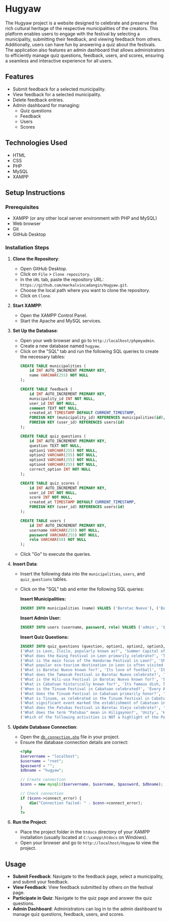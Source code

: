 # Hugyaw

The Hugyaw project is a website designed to celebrate and preserve the rich cultural heritage of the respective municipalities of the creators. This platform enables users to engage with the festival by selecting a municipality, submitting their feedback, and viewing feedback from others. Additionally, users can have fun by answering a quiz about the festivals. The application also features an admin dashboard that allows administrators to efficiently manage quiz questions, feedback, users, and scores, ensuring a seamless and interactive experience for all users.

## Features

- Submit feedback for a selected municipality.
- View feedback for a selected municipality.
- Delete feedback entries.
- Admin dashboard for managing:
  - Quiz questions
  - Feedback
  - Users
  - Scores

## Technologies Used

- HTML
- CSS
- PHP
- MySQL
- XAMPP

## Setup Instructions

### Prerequisites

- XAMPP (or any other local server environment with PHP and MySQL)
- Web browser
- Git
- GitHub Desktop

### Installation Steps

1. **Clone the Repository**:
    - Open GitHub Desktop.
    - Click on `File` > `Clone repository`.
    - In the `URL` tab, paste the repository URL: `https://github.com/markalvincadangin/Hugyaw.git`.
    - Choose the local path where you want to clone the repository.
    - Click on `Clone`.

2. **Start XAMPP**:
   - Open the XAMPP Control Panel.
   - Start the Apache and MySQL services.

3. **Set Up the Database**:
   - Open your web browser and go to `http://localhost/phpmyadmin`.
   - Create a new database named `hugyaw`.
   - Click on the "SQL" tab and run the following SQL queries to create the necessary tables:
     ```sql
     CREATE TABLE municipalities (
         id INT AUTO_INCREMENT PRIMARY KEY,
         name VARCHAR(255) NOT NULL
     );

     CREATE TABLE feedback (
         id INT AUTO_INCREMENT PRIMARY KEY,
         municipality_id INT NOT NULL,
         user_id INT NOT NULL,
         comment TEXT NOT NULL,
         created_at TIMESTAMP DEFAULT CURRENT_TIMESTAMP,
         FOREIGN KEY (municipality_id) REFERENCES municipalities(id),
         FOREIGN KEY (user_id) REFERENCES users(id)
     );

     CREATE TABLE quiz_questions (
         id INT AUTO_INCREMENT PRIMARY KEY,
         question TEXT NOT NULL,
         option1 VARCHAR(255) NOT NULL,
         option2 VARCHAR(255) NOT NULL,
         option3 VARCHAR(255) NOT NULL,
         option4 VARCHAR(255) NOT NULL,
         correct_option INT NOT NULL
     );

     CREATE TABLE quiz_scores (
         id INT AUTO_INCREMENT PRIMARY KEY,
         user_id INT NOT NULL,
         score INT NOT NULL,
         created_at TIMESTAMP DEFAULT CURRENT_TIMESTAMP,
         FOREIGN KEY (user_id) REFERENCES users(id)
     );

     CREATE TABLE users (
         id INT AUTO_INCREMENT PRIMARY KEY,
         username VARCHAR(255) NOT NULL,
         password VARCHAR(255) NOT NULL,
         role VARCHAR(50) NOT NULL
     );
     ```
   - Click "Go" to execute the queries.

5. **Insert Data**:
   - Insert the following data into the `municipalities`, `users`, and `quiz_questions` tables.
   - Click on the "SQL" tab and enter the following SQL queries:

     **Insert Municipalities:**
     ```sql
     INSERT INTO municipalities (name) VALUES ('Barotac Nuevo'), ('Barotac Viejo'), ('Cabatuan'), ('Leon');
     ```

     **Insert Admin User:**
     ```sql
     INSERT INTO users (username, password, role) VALUES ('admin', '$2y$10$Z/x7EYFFCZUucEmdIjPvQ.bjW0Hf.TeCz3KYWa9SV9Eju5TLuU76a', 'admin');
     ```

     **Insert Quiz Questions:**
     ```sql
     INSERT INTO quiz_questions (question, option1, option2, option3, option4, correct_option) VALUES
     ('What is Leon, Iloilo, popularly known as?', 'Summer Capital of Iloilo', 'Vegetable Basket of Iloilo', 'Agricultural Hub of the Philippines', 'Historical Town of Iloilo', 1),
     ('What does the Kaing Festival in Leon primarily celebrate?', 'The cultural heritage of Leon', 'The bravery of the town’s ancestors', 'The agricultural abundance and farmers of Leon', 'The history of Bucari as a tourist destination', 3),
     ('What is the main focus of the Handuraw Festival in Leon?', 'Showcasing eco-tourism and farming practices', 'Reflecting on Leon’s history and cultural traditions', 'Promoting the town local produce', 'Celebrating modern progress in the town', 2),
     ('What popular eco-tourism destination in Leon is often visited during festivals?', 'Bucari', 'Camando', 'Iloilo River', 'Pavia Highlands', 1),
     ('What is Barotac Nuevo known for?', 'Its love of football', 'Its historical landmarks', 'Its agricultural productivity', 'Its modern technology', 1),
     ('What does the Tamasak Festival in Barotac Nuevo celebrate?', 'The town’s rich history and heritage', 'The bravery of the town’s ancestors', 'The agricultural abundance and farmers of Barotac Nuevo', 'The history of Bucari as a tourist destination', 1),
     ('What is the Hili-usa Festival in Barotac Nuevo known for?', 'Showcasing eco-tourism and farming practices', 'Reflecting on Barotac Nuevo’s history and cultural traditions', 'Promoting the town local produce', 'Celebrating the unity and collective spirit of its people', 4),
     ('What is Cabatuan historically known for?', 'Its famous dish, Tinuom', 'The "Sinulugans" and their art of sword fighting', 'Being the agricultural center of Iloilo and Visayas', 'The production of banana leaves and tobacco', 1),
     ('When is the Tinuom Festival in Cabatuan celebrated?', 'Every April 9', 'During the Christmas season', 'The first Sunday of September, lasting for 10 days', 'Every November', 3),
     ('What does the Tinuom Festival in Cabatuan primarily honor?', 'The art of sword fighting and dragon dance', 'The agricultural and economic productivity of Cabatuan', 'The patron saint, San Nicolas de Tolentino, and the Tinuom dish', 'The foundation of Cabatuan', 3),
     ('What is Tinuom, as celebrated in the Tinuom Festival in Cabatuan?', 'A witch craft ritual', 'A native chicken soup with spices, wrapped in banana leaves', 'A form of traditional dance', 'A sword-fighting performance', 2),
     ('What significant event marked the establishment of Cabatuan in 1732?', 'The first Tinuom Festival', 'The arrival of Spanish settlers', 'The placement of a molave cross on Pamul-ogan Hill', 'The time when Romeo and Juliet was produced', 3),
     ('What does the Patubas Festival in Barotac Viejo celebrate?', 'The town’s rich history and heritage', 'The bravery of the town’s ancestors', 'The agricultural abundance and farmers of Barotac Viejo', 'The history of Bucari as a tourist destination', 3),
     ('What does the term "Patubas" mean in Hiligaynon?', 'Unity', 'Harvest', 'Culture', 'Diversity', 2),
     ('Which of the following activities is NOT a highlight of the Patubas Festival in Barotac Viejo?', 'Street Dancing and Float Parade', 'Agro-Industrial Fair', 'Musical Band Competition', 'Cultural Performance', 3);
     ```

5. **Update Database Connection**:
   - Open the [`db_connection.php`](db_connection.php ) file in your project.
   - Ensure the database connection details are correct:
     ```php
     <?php
     $servername = "localhost";
     $username = "root";
     $password = "";
     $dbname = "hugyaw";

     // Create connection
     $conn = new mysqli($servername, $username, $password, $dbname);

     // Check connection
     if ($conn->connect_error) {
         die("Connection failed: " . $conn->connect_error);
     }
     ?>
     ```

6. **Run the Project**:
   - Place the project folder in the `htdocs` directory of your XAMPP installation (usually located at `C:\xampp\htdocs` on Windows).
   - Open your browser and go to `http://localhost/Hugyaw` to view the project.

## Usage

- **Submit Feedback**: Navigate to the feedback page, select a municipality, and submit your feedback.
- **View Feedback**: View feedback submitted by others on the festival page.
- **Participate in Quiz**: Navigate to the quiz page and answer the quiz questions.
- **Admin Dashboard**: Administrators can log in to the admin dashboard to manage quiz questions, feedback, users, and scores.